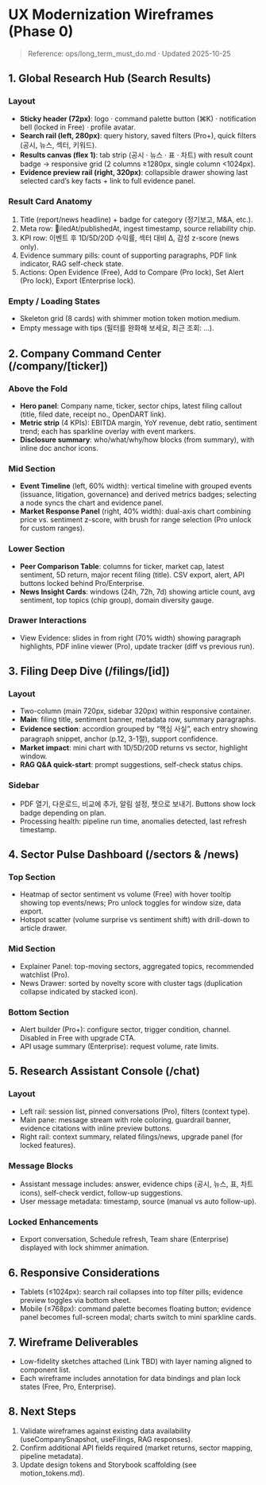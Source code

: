 ﻿# UX Modernization Wireframes (Phase 0)

> Reference: ops/long_term_must_do.md · Updated 2025-10-25

## 1. Global Research Hub (Search Results)

### Layout
- **Sticky header (72px)**: logo · command palette button (⌘K) · notification bell (locked in Free) · profile avatar.
- **Search rail (left, 280px)**: query history, saved filters (Pro+), quick filters (공시, 뉴스, 섹터, 키워드).
- **Results canvas (flex 1)**: tab strip (공시 · 뉴스 · 표 · 차트) with result count badge → responsive grid (2 columns ≥1280px, single column <1024px).
- **Evidence preview rail (right, 320px)**: collapsible drawer showing last selected card’s key facts + link to full evidence panel.

### Result Card Anatomy
1. Title (report/news headline) + badge for category (정기보고, M&A, etc.).
2. Meta row: iledAt/publishedAt, ingest timestamp, source reliability chip.
3. KPI row: 이벤트 후 1D/5D/20D 수익률, 섹터 대비 Δ, 감성 z-score (news only).
4. Evidence summary pills: count of supporting paragraphs, PDF link indicator, RAG self-check state.
5. Actions: Open Evidence (Free), Add to Compare (Pro lock), Set Alert (Pro lock), Export (Enterprise lock).

### Empty / Loading States
- Skeleton grid (8 cards) with shimmer motion token motion.medium.
- Empty message with tips (필터를 완화해 보세요, 최근 조회: ...).

## 2. Company Command Center (/company/[ticker])

### Above the Fold
- **Hero panel**: Company name, ticker, sector chips, latest filing callout (title, filed date, receipt no., OpenDART link).
- **Metric strip** (4 KPIs): EBITDA margin, YoY revenue, debt ratio, sentiment trend; each has sparkline overlay with event markers.
- **Disclosure summary**: who/what/why/how blocks (from summary), with inline doc anchor icons.

### Mid Section
- **Event Timeline** (left, 60% width): vertical timeline with grouped events (issuance, litigation, governance) and derived metrics badges; selecting a node syncs the chart and evidence panel.
- **Market Response Panel** (right, 40% width): dual-axis chart combining price vs. sentiment z-score, with brush for range selection (Pro unlock for custom ranges).

### Lower Section
- **Peer Comparison Table**: columns for ticker, market cap, latest sentiment, 5D return, major recent filing (title). CSV export, alert, API buttons locked behind Pro/Enterprise.
- **News Insight Cards**: windows (24h, 72h, 7d) showing article count, avg sentiment, top topics (chip group), domain diversity gauge.

### Drawer Interactions
- View Evidence: slides in from right (70% width) showing paragraph highlights, PDF inline viewer (Pro), update tracker (diff vs previous run).

## 3. Filing Deep Dive (/filings/[id])

### Layout
- Two-column (main 720px, sidebar 320px) within responsive container.
- **Main**: filing title, sentiment banner, metadata row, summary paragraphs.
- **Evidence section**: accordion grouped by “핵심 사실”, each entry showing paragraph snippet, anchor (p.12, 3-1절), support confidence.
- **Market impact**: mini chart with 1D/5D/20D returns vs sector, highlight window.
- **RAG Q&A quick-start**: prompt suggestions, self-check status chips.

### Sidebar
- PDF 열기, 다운로드, 비교에 추가, 알림 설정, 챗으로 보내기. Buttons show lock badge depending on plan.
- Processing health: pipeline run time, anomalies detected, last refresh timestamp.

## 4. Sector Pulse Dashboard (/sectors & /news)

### Top Section
- Heatmap of sector sentiment vs volume (Free) with hover tooltip showing top events/news; Pro unlock toggles for window size, data export.
- Hotspot scatter (volume surprise vs sentiment shift) with drill-down to article drawer.

### Mid Section
- Explainer Panel: top-moving sectors, aggregated topics, recommended watchlist (Pro).
- News Drawer: sorted by novelty score with cluster tags (duplication collapse indicated by stacked icon).

### Bottom Section
- Alert builder (Pro+): configure sector, trigger condition, channel. Disabled in Free with upgrade CTA.
- API usage summary (Enterprise): request volume, rate limits.

## 5. Research Assistant Console (/chat)

### Layout
- Left rail: session list, pinned conversations (Pro), filters (context type).
- Main pane: message stream with role coloring, guardrail banner, evidence citations with inline preview buttons.
- Right rail: context summary, related filings/news, upgrade panel (for locked features).

### Message Blocks
- Assistant message includes: answer, evidence chips (공시, 뉴스, 표, 차트 icons), self-check verdict, follow-up suggestions.
- User message metadata: timestamp, source (manual vs auto follow-up).

### Locked Enhancements
- Export conversation, Schedule refresh, Team share (Enterprise) displayed with lock shimmer animation.

## 6. Responsive Considerations
- Tablets (≤1024px): search rail collapses into top filter pills; evidence preview toggles via bottom sheet.
- Mobile (≤768px): command palette becomes floating button; evidence panel becomes full-screen modal; charts switch to mini sparkline cards.

## 7. Wireframe Deliverables
- Low-fidelity sketches attached (Link TBD) with layer naming aligned to component list.
- Each wireframe includes annotation for data bindings and plan lock states (Free, Pro, Enterprise).

## 8. Next Steps
1. Validate wireframes against existing data availability (useCompanySnapshot, useFilings, RAG responses).
2. Confirm additional API fields required (market returns, sector mapping, pipeline metadata).
3. Update design tokens and Storybook scaffolding (see motion_tokens.md).
